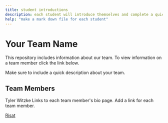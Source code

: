 ```yaml
---
title: student introductions
description: each student will introduce themselves and complete a quick bio
help: "make a mark down file for each student"
---
```


# Your Team Name

This repository includes information about our team. To view information on a team member click the link below.

Make sure to include a quick description about your team.

## Team Members
Tyler Witzke
Links to each team member's bio page. Add a link for each team member.

[Risat](/risat.md)